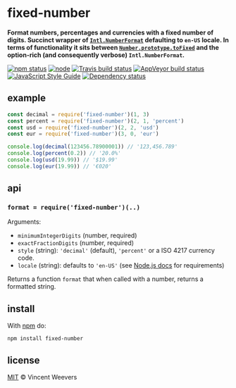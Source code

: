 # fixed-number

**Format numbers, percentages and currencies with a fixed number of digits. Succinct wrapper of [`Intl.NumberFormat`] defaulting to `en-US` locale. In terms of functionality it sits between [`Number.prototype.toFixed`] and the option-rich (and consequently verbose) `Intl.NumberFormat`.**

[![npm status](http://img.shields.io/npm/v/fixed-number.svg?style=flat-square)](https://www.npmjs.org/package/fixed-number) [![node](https://img.shields.io/node/v/fixed-number.svg?style=flat-square)](https://www.npmjs.org/package/fixed-number) [![Travis build status](https://img.shields.io/travis/vweevers/fixed-number.svg?style=flat-square&label=travis)](http://travis-ci.org/vweevers/fixed-number) [![AppVeyor build status](https://img.shields.io/appveyor/ci/vweevers/fixed-number.svg?style=flat-square&label=appveyor)](https://ci.appveyor.com/project/vweevers/fixed-number) [![JavaScript Style Guide](https://img.shields.io/badge/code_style-standard-brightgreen.svg?style=flat-square)](https://standardjs.com) [![Dependency status](https://img.shields.io/david/vweevers/fixed-number.svg?style=flat-square)](https://david-dm.org/vweevers/fixed-number)

## example

```js
const decimal = require('fixed-number')(1, 3)
const percent = require('fixed-number')(2, 1, 'percent')
const usd = require('fixed-number')(2, 2, 'usd')
const eur = require('fixed-number')(3, 0, 'eur')

console.log(decimal(123456.78900001)) // '123,456.789'
console.log(percent(0.2)) // '20.0%'
console.log(usd(19.99)) // '$19.99'
console.log(eur(19.99)) // '€020'
```

## api

### `format = require('fixed-number')(..)`

Arguments:

- `minimumIntegerDigits` (number, required)
- `exactFractionDigits` (number, required)
- `style` (string): `'decimal'` (default), `'percent'` or a ISO 4217 currency code.
- `locale` (string): defaults to `'en-US'` (see [Node.js docs](https://nodejs.org/api/intl.html) for requirements)

Returns a function `format` that when called with a number, returns a formatted string.

## install

With [npm](https://npmjs.org) do:

```
npm install fixed-number
```

## license

[MIT](http://opensource.org/licenses/MIT) © Vincent Weevers

[`Intl.NumberFormat`]: https://developer.mozilla.org/nl/docs/Web/JavaScript/Reference/Global_Objects/NumberFormat
[`Number.prototype.toFixed`]: https://developer.mozilla.org/en-US/docs/Web/JavaScript/Reference/Global_Objects/Number/toFixed
